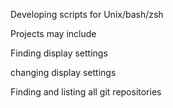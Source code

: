 Developing scripts for Unix/bash/zsh

Projects may include

Finding display settings

changing display settings

Finding and listing all git repositories